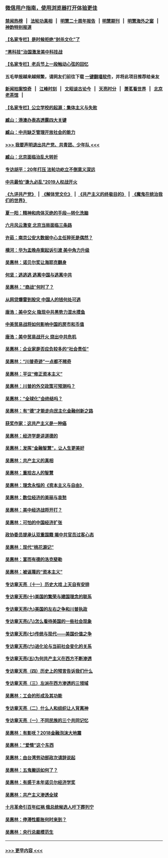 ### [微信用户指南，使用浏览器打开体验更佳](https://github.com/gfw-breaker/banned-news1/blob/master/indexes/wechat-guide.md?t=0)
#### [禁闻热榜](热点新闻.md?t=0)  &nbsp;&nbsp;|&nbsp;&nbsp; [法轮功真相](https://github.com/gfw-breaker/truth/blob/master/README.md?t=0) &nbsp;&nbsp;|&nbsp;&nbsp; [明慧二十周年报告](https://github.com/gfw-breaker/mh-reports/blob/master/README.md?t=0) &nbsp;&nbsp;|&nbsp;&nbsp;[明慧期刊](https://github.com/gfw-breaker/mh-qikan) &nbsp;&nbsp;|&nbsp;&nbsp; [明慧海外之窗](https://github.com/gfw-breaker/mh-news/blob/master/README.md?t=0) &nbsp;&nbsp;|&nbsp;&nbsp; [神韵特别报道](https://github.com/gfw-breaker/mh-news/blob/master/shenyun.md?t=0)
#### [【名家专栏】是时候拒绝“封杀文化”了](../pages/nsc423/n11814093.md?t=02092355) 
#### [“黑科技”治国激发美中科技战](../pages/nsc423/n11638056.md?t=02092355) 
#### [【名家专栏】老兵节上一段触动心弦的回忆](../pages/nsc423/n11646016.md?t=02092355) 
#### 五毛举报越来越频繁，请网友们前往下载 [一键翻墙软件](https://github.com/gfw-breaker/ssr-accounts)，并将此项目推荐给亲友
#### [新闻拍案惊奇](https://github.com/gfw-breaker/banned-news1/blob/master/pages/link4.md) &nbsp;&nbsp;|&nbsp;&nbsp; [江峰时刻](https://github.com/gfw-breaker/banned-news1/blob/master/pages/link4.md) &nbsp;&nbsp;|&nbsp;&nbsp; [文昭谈古论今](https://github.com/gfw-breaker/banned-news1/blob/master/pages/link4.md) &nbsp;&nbsp;|&nbsp;&nbsp; [天亮时分](https://github.com/gfw-breaker/banned-news1/blob/master/pages/link4.md) &nbsp;&nbsp;|&nbsp;&nbsp; [萧茗看世界](https://github.com/gfw-breaker/banned-news1/blob/master/pages/link4.md) &nbsp;&nbsp;|&nbsp;&nbsp; [北京老茶馆](https://github.com/gfw-breaker/banned-news1/blob/master/pages/link4.md) &nbsp;&nbsp;|&nbsp;&nbsp; 
#### [【名家专栏】公立学校的起源：集体主义与失败](../pages/nsc423/n11601833.md?t=02092355) 
#### [臧山：港澳办表态透露四大关键](../pages/nsc423/n11421628.md?t=02092355) 
#### [臧山：中共缺乏管理开放社会的能力](../pages/nsc423/n11407457.md?t=02092355) 
#### [>>> 我要声明退出共产党、共青团、少年队 <<<](https://github.com/begood0513/goodnews/blob/master/quit/letter.md) 
#### [臧山：北京面临治乱大转折](../pages/nsc423/n11406895.md?t=02092355) 
#### [专访胡平：20年打压 法轮功屹立不倒意义深远](../pages/nsc423/n11398800.md?t=02092355) 
#### [中共最怕“逢九必乱”2019人权战开火](../pages/nsc423/n11385248.md?t=02092355) 
#### [《九评共产党》](https://github.com/begood0513/9ping.md/blob/master/README.md) &nbsp;|&nbsp; [《解体党文化》](../../../../jtdwh.md/blob/master/README.md)  &nbsp;|&nbsp; [《共产主义的终极目的》](../../../../gczydzjmd.md/blob/master/README.md) &nbsp;|&nbsp; [《魔鬼在统治我们的世界》](../../../../mgztzwmdsj.md/blob/master/README.md) 
#### [夏一阳：精神和肉体灭绝的手段—转化洗脑](../pages/nsc423/n11368250.md?t=02092355) 
#### [六月风云激变 北京当局面临三条路](../pages/nsc423/n11313668.md?t=02092355) 
#### [许茹：南京公安大数据中心主任猝死是偶然？](../pages/nsc423/n11064744.md?t=02092355) 
#### [横河：华为孟晚舟案起诉引渡 美中角力升级](../pages/nsc423/n11027230.md?t=02092355) 
#### [吴惠林：诺贝尔奖让海耶克翻身](../pages/nsc423/n10890049.md?t=02092355) 
#### [何坚：逃逃逃 逃离中国与逃离中共](../pages/nsc423/n10592891.md?t=02092355) 
#### [吴惠林：“商战”何时了？](../pages/nsc423/n10573558.md?t=02092355) 
#### [从网贷爆雷到股灾 中国人的钱何处可逃](../pages/nsc423/n10572800.md?t=02092355) 
#### [唐浩：美中交火 隐现中共黑势力混水摸鱼](../pages/nsc423/n10544040.md?t=02092355) 
#### [中美贸易战将如何影响中国的房市和币值](../pages/nsc423/n10543697.md?t=02092355) 
#### [唐浩：美中贸易战开火 烧出中共危机](../pages/nsc423/n10540126.md?t=02092355) 
#### [吴惠林：企业家是否应负较多的“社会责任”](../pages/nsc423/n10535022.md?t=02092355) 
#### [吴惠林：“川普奇迹”一点都不稀奇](../pages/nsc423/n10512808.md?t=02092355) 
#### [吴惠林：平议“修正资本主义”](../pages/nsc423/n10495724.md?t=02092355) 
#### [吴惠林：川普的外交政策可预测吗？](../pages/nsc423/n10462387.md?t=02092355) 
#### [吴惠林：“全球化”会终结吗？](../pages/nsc423/n10452838.md?t=02092355) 
#### [吴惠林：有“德”才能走向民主化金融创新之路](../pages/nsc423/n10432292.md?t=02092355) 
#### [获奖作家：这共产主义是一种癌](../pages/nsc423/n10431541.md?t=02092355) 
#### [吴惠林：经济学是讲道德的](../pages/nsc423/n10398014.md?t=02092355) 
#### [吴惠林：发挥“金融智慧”，让人生更美好](../pages/nsc423/n10375019.md?t=02092355) 
#### [吴惠林：共产主义的真相](../pages/nsc423/n10351394.md?t=02092355) 
#### [吴惠林：重拾古人的智慧](../pages/nsc423/n10337691.md?t=02092355) 
#### [吴惠林：理念永恒的《资本主义与自由》](../pages/nsc423/n10316274.md?t=02092355) 
#### [吴惠林：数位经济的美丽与哀愁](../pages/nsc423/n10292946.md?t=02092355) 
#### [吴惠林：美中经济战将开打？](../pages/nsc423/n10258825.md?t=02092355) 
#### [吴惠林：可怕的中国经济扩张](../pages/nsc423/n10219147.md?t=02092355) 
#### [政协委员提承认双重国籍 揭中共官员过客心态](../pages/nsc423/n10208809.md?t=02092355) 
#### [吴惠林：现代“桃花源记”](../pages/nsc423/n10185234.md?t=02092355) 
#### [吴惠林：富而有德的洛克斐勒](../pages/nsc423/n10142264.md?t=02092355) 
#### [吴惠林：被诬蔑的“资本主义”](../pages/nsc423/n10124816.md?t=02092355) 
#### [专访章天亮（十一）历史大戏 上天自有安排](../pages/nsc423/n10094905.md?t=02092355) 
#### [专访章天亮(十)美国的繁荣与建国理念的联系](../pages/nsc423/n10094899.md?t=02092355) 
#### [专访章天亮(九)美国的左右之争和川普执政](../pages/nsc423/n10094889.md?t=02092355) 
#### [专访章天亮(八)怎么看待美国的一些社会现象](../pages/nsc423/n10094857.md?t=02092355) 
#### [专访章天亮(七)传统与现代——美国价值之争](../pages/nsc423/n10093140.md?t=02092355) 
#### [专访章天亮(六)进化论与当前社会变化的关系](../pages/nsc423/n10092036.md?t=02092355) 
#### [专访章天亮(五)为何共产主义在西方不断渗透](../pages/nsc423/n10083620.md?t=02092355) 
#### [专访章天亮（四）历史上的预言告诉我们什么](../pages/nsc423/n10083606.md?t=02092355) 
#### [专访章天亮（三）左派在西方渗透的三领域](../pages/nsc423/n10081115.md?t=02092355) 
#### [吴惠林：工会的形成及其功能](../pages/nsc423/n10080633.md?t=02092355) 
#### [专访章天亮（二）什么人和组织让人背离神](../pages/nsc423/n10076637.md?t=02092355) 
#### [专访章天亮（一）不同民族的三个共同记忆](../pages/nsc423/n10074188.md?t=02092355) 
#### [吴惠林：有影呒？2018金融泡沫大地震](../pages/nsc423/n10040534.md?t=02092355) 
#### [吴惠林：“爱情”这个东西](../pages/nsc423/n10019423.md?t=02092355) 
#### [吴惠林：由台湾劳动部政次请辞说起](../pages/nsc423/n9979679.md?t=02092355) 
#### [吴惠林：五鬼搬运如何了？](../pages/nsc423/n9925338.md?t=02092355) 
#### [吴惠林：有感于本年诺贝尔经济学奖](../pages/nsc423/n9871883.md?t=02092355) 
#### [吴惠林：共产主义渗透全球](../pages/nsc423/n9812748.md?t=02092355) 
#### [十月革命引百年红祸 俄总统候选人吁下葬列宁](../pages/nsc423/n9810182.md?t=02092355) 
#### [吴惠林：停滞性膨胀何时来到？](../pages/nsc423/n9764136.md?t=02092355) 
#### [吴惠林：央行总裁模范生](../pages/nsc423/n9728134.md?t=02092355) 

----
#### [ >>> 更早内容 <<< ](../indexes/nsc423-earlier.md)
